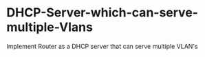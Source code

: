 # DHCP-Server-which-can-serve-multiple-Vlans
Implement Router as a DHCP server that can serve multiple VLAN's

